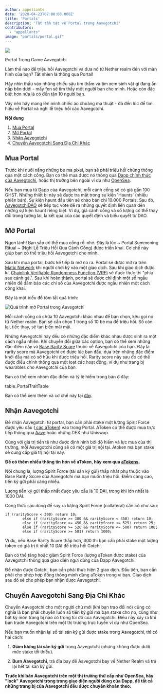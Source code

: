 ```yaml
---
author: appellants
date: '2020-04-23T07:00:00.000Z'
title: 'Portals'
description: 'Tất tần tật về Portal trong Aavegotchi'
contributors:
  - "appellants"
image: "portals/portal.gif"
---
```


<div class="headerImageContainer">
<img class="headerImage" src="/portals/portal.gif">
<p class="headerImageText">Portal Trong Game Aavegotchi</p>
</div>

Làm thế nào để triệu hồi Aavegotchi và đưa nó từ Nether realm đến với màn hình của bạn? Tất nhien là thông qua Portal!

Hãy nhìn thấu vào những chiều sâu tím thẩm và tìm xem sinh vật gì đang ẩn nấp bên dưới - mấy fen sẽ tìm thấy một người bạn cho mình. Hoặc còn đặc biệt hơn nữa là có đến tận 10 người bạn.

Vậy nên hãy mang lên mình chiếc áo choàng ma thuật - đã đến lúc để tìm hiểu về Portal và nghi lễ triệu hồi các Aavegotchi. 

<div class="contentsBox">

**Nội dung**

<ol>
<li><a href=#buying-a-portal>Mua Portal</a></li>
<li><a href=#opening-your-portal>Mở Portal</a></li>
<li><a href=#claiming-an-aavegotchi>Nhận Aavegotchi</a></li>
<li><a href=#transferring-your-aavegotchi>Chuyển Aavegotchi Sang Địa Chỉ Khác</a></li>
</ol>

</div>

## Mua Portal

Trước khi nuôi nấng những bé ma pixel, bạn sẽ phải triệu hồi chúng thông qua một cách cổng. Bạn có thể mua được nó thông qua [Dapp chính thức của Aavegtochi](https://aavegotchi.com/buy-portal), hoặc thị trường bên ngoài ví dụ như [OpenSea](https://opensea.io/).

Nếu bạn mua từ Dapp của Aavegotchi, mỗi cánh cổng sẽ có giá gần 100 GHST. Những thiết bị này sẽ được tra mắt trong sự kiện 'Haunts' (nhiều phiên bản). Sự kiện haunt đầu tiên sẽ chào bán chỉ 10.000 Portals. Sau đó, [AavegotchiDAO](/dao) sẽ tiếp tục vote để ra những quyết định liên quan đến những sự kiện haunt riêng biệt. Ví dụ, giá cánh cổng và số lượng có thể thay đổi trong tương lai, là kết quả của các quyết định và biểu quyết từ DAO.


## Mở Portal

Ngon lành! Bạn sắp có thể mua cổng rồi nhé. Đây là lúc ~ Portal Summoning Ritual ~ (Nghi Lễ Triệu Hồi Qua Cánh Cổng) được triển khai. Cơ chế này giúp bạn có thể triệu hồi Aavegotchi cho mình.

Sau khi mua portal, bước kế tiếp là mở nó ra. Portal sẽ được mở ra trên [Matic Network](/glossary#matic-network) khi người chơi ký vào một giao dịch. Sau khi giao dịch được kí, [Chainlink Verifiable Randomness Function (VRF)](https://blog.chain.link/verifiable-random-functions-vrf-random-number-generation-rng-feature/) sẽ được thực thi "phía sau cánh gà.". Sau khi hoàn thành, portal sẽ được chỉ định một số ngẫu nhiên để đảm bảo các chỉ số của Aavegotchi được ngẫu nhiên một cách công khai.

Đây là một biểu đồ tóm tắt quá trình:

<img class = "bodyImage" src = "/portals/opening-an-aavegotchi-portal.png" alt = "Quá trình mở Portal trong Aavegotchi" />

Mỗi cánh cổng có chứa 10 Aavegotchi khác nhau để bạn chọn, kêu gọi nó từ Nether realm. Bạn sẽ cần chọn 1 trong số 10 bé ma để triệu hồi. Số còn lại, tiếc thay, sẽ tan biến mãi mãi.

Những Aavegotchi này đều có những đặc điểm khác nhau được sinh ra một cách ngẫu nhiên. Khi chuyển đổi giữa các option, bạn có thể xem những đặc điểm này và [Base Rarity Score](/rarity-farming#base-rarity-score) thuộc về Aavegotchi của bạn. Đây là rarity score mà Aavegotchi có được lúc ban đầu, dựa trên những đặc điểm khởi đầu mà có sỡ hữu khi được triệu hồi. Rarity score này sau đó có thể được điều chỉnh thông qua một loạt các hoạt động, ví dụ như trang bị wearables cho Aavegotchi của bạn.

Bạn có thể xem nhóm đặc điểm và tỷ lệ hiếm trong bản ở đây:

table_PortalTraitTable


Bạn có thể xem thêm và cơ chế này tại [đây](/rarity-farming).


## Nhận Aavegotchi

Để nhận Aavegotchi từ portal, bạn cần phải stake một lượng Spirit Force được yêu cầu ([ các aToken](/atokens)) vào trong Portal. AToken có thể được mua trực tiếp thông qua [Aave](https://aave.com/) hoặc những DEX như Uniswap.

Cùng với giá trị tiền tệ như được định hình bởi độ hiếm và lực mua của thị trường, mỗi Aavegotchi cũng sẽ có một giá trị nội tại. Atoken mà bạn stake sẽ cung cấp giá trị nội tại này.

**Để có thêm nhiều thông tin hơn về aToken, hãy xem qua [aTokens](/atokens).**

Nói chung là, lượng Spirit Force (tài sản ký gửi) thấp nhất phụ thuộc vào Base Rarity Score của Aavegotchi mà bạn muốn triệu hồi. Điểm càng cao, tiền ký gửi phải càng nhiều.

Lượng tiền ký gửi thấp nhất được yêu cầu là 10 DAI, trong khi lớn nhất là 1000 DAI.

Công thức sau dùng để suy ra lượng Spirit Force (collateral) cần có như sau:

```
if (rarityScore < 300) return 10;
        else if (rarityScore >= 300 && rarityScore < 450) return 10;
        else if (rarityScore >= 450 && rarityScore <= 525) return 25;
        else if (rarityScore >= 526 && rarityScore <= 580) return 100;
        else if (rarityScore >= 581) return 1000;
```

Ví dụ, nếu Base Rarity Score thấp hơn, 300 thì bạn cần phải stake một lượng token có giá trị ít nhất 10 DAI để triệu hồi Gotchi.

Bạn có thể tăng hoặc giảm Spirit Force (lượng aToken được stake) của Aavegotchi thông qua giao diện ngừi dùng của Dapp Aavegotchi.

Để nhận được Gotchi, bạn cần phải thực hiện 2 giao dịch. Đầu tiên, bạn cần phải cho phép hợp đồng thông minh dùng aToken trong ví bạn. Giao dịch sau đó sẽ cho phép bạn nhận được Aavegotchi.


## Chuyển Aavegotchi Sang Địa Chỉ Khác

Chuyển Aavegotchi cho một người chủ mới (khi bạn trao đổi nó) cũng có nghĩa là bạn phải chuyển luôn số tiền ký gửi mà bạn stake cho nó, cũng như bất kỳ món trang bị nào có trong túi đồ của Aavegotchi. Điều này xảy ra khi bạn trade Aavegotchi trên một thị trường trực tuyến ví dụ như OpenSea.

Nếu bạn muốn nhận lại số tài sản ký gửi được stake trong Aavegotchi, thì có hai cách:

1. **Giảm lượng tài sản ký gửi** trong Aavegotchi (nhưng không được dưới mức stake tối thiểu).

2. **Burn Aavegotchi**, trả đĩa bay để Aavegotchi bay về Nether Realm và trả lại hết tài sản ký gửi.

**Trước khi bán Aavegotchi trên một thị trường thứ cấp như OpenSea, hãy "lock" Aavegotchi trong trong giao diện người dùng của Dapp, để tất cả những trang bị của Aavegotchi đều được chuyển khoản theo.**




